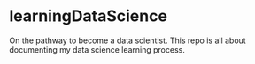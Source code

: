 # learningDataScience
On the pathway to become a data scientist.
This repo is all about documenting my data science learning process.
